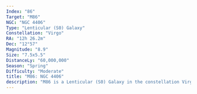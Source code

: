```yaml
---
Index: "86"
Target: "M86"
NGC: "NGC 4406"
Type: "Lenticular (S0) Galaxy"
Constellation: "Virgo"
RA: "12h 26.2m"
Dec: "12°57"
Magnitude: "8.9"
Size: "7.5x5.5"
DistanceLy: "60,000,000"
Season: "Spring"
Difficulty: "Moderate"
title: "M86: NGC 4406"
description: "M86 is a Lenticular (S0) Galaxy in the constellation Virgo."
---
```

